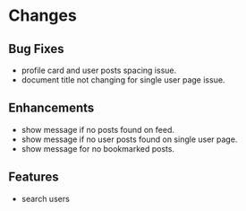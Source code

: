 # Changes

## Bug Fixes

- profile card and user posts spacing issue.
- document title not changing for single user page issue.

## Enhancements

- show message if no posts found on feed.
- show message if no user posts found on single user page.
- show message for no bookmarked posts.

## Features

- search users
